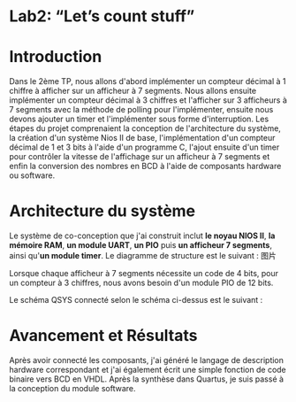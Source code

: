 # Lab2: “Let’s count stuff”
# Introduction
Dans le 2ème TP, nous allons d'abord implémenter un compteur décimal à 1 chiffre à afficher sur un afficheur à 7 segments. 
Nous allons ensuite implémenter un compteur décimal à 3 chiffres et l'afficher sur 3 afficheurs à 7 segments avec la méthode de polling pour l'implémenter, 
ensuite nous devons ajouter un timer et l'implémenter sous forme d'interruption.
Les étapes du projet comprenaient la conception de l'architecture du système, la création d'un système Nios II de base, 
l'implémentation d'un compteur décimal de 1 et 3 bits à l'aide d'un programme C, 
l'ajout ensuite d'un timer pour contrôler la vitesse de l'affichage sur un afficheur à 7 segments 
et enfin la conversion des nombres en BCD à l'aide de composants hardware ou software.


# Architecture du système
Le système de co-conception que j'ai construit inclut **le noyau NIOS II**, **la mémoire RAM**, **un module UART**, **un PIO** puis **un afficheur 7 segments**, ainsi qu'**un module timer**. Le diagramme de structure est le suivant : 
图片

Lorsque chaque afficheur à 7 segments nécessite un code de 4 bits, pour un compteur à 3 chiffres, nous avons besoin d'un module PIO de 12 bits.

Le schéma QSYS connecté selon le schéma ci-dessus est le suivant :

# Avancement et Résultats
Après avoir connecté les composants, j'ai généré le langage de description hardware correspondant et j'ai également écrit une simple fonction de code binaire vers BCD en VHDL. Après la synthèse dans Quartus, je suis passé à la conception du module software.

